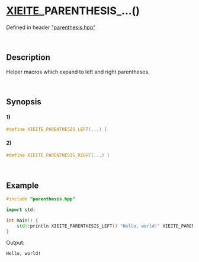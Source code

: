 # [XIEITE](../../macros.md)\_PARENTHESIS\_...\(\)
Defined in header ["parenthesis.hpp"](../../../src/macros/parenthesis.hpp)

&nbsp;

## Description
Helper macros which expand to left and right parentheses.

&nbsp;

## Synopsis
#### 1)
```cpp
#define XIEITE_PARENTHESIS_LEFT(...) (
```
#### 2)
```cpp
#define XIEITE_PARENTHESIS_RIGHT(...) )
```

&nbsp;

## Example
```cpp
#include "parenthesis.hpp"

import std;

int main() {
    std::println XIEITE_PARENTHESIS_LEFT() "Hello, world!" XIEITE_PARENTHESIS_RIGHT();
}
```
Output:
```
Hello, world!
```
